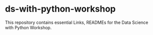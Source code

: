 # ds-with-python-workshop
This repository contains essential Links, READMEs for the Data Science with Python Workshop.
